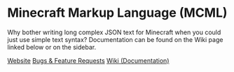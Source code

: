 # Minecraft Markup Language (MCML)

Why bother writing long complex JSON text for Minecraft when you could just use simple text syntax?
Documentation can be found on the Wiki page linked below or on the sidebar.

[Website](http://stealthyone.com/)
[Bugs & Feature Requests](https://github.com/Stealth2800/MCMarkupLanguage/issues)
[Wiki (Documentation)](https://github.com/Stealth2800/MCMarkupLanguage/wiki)
